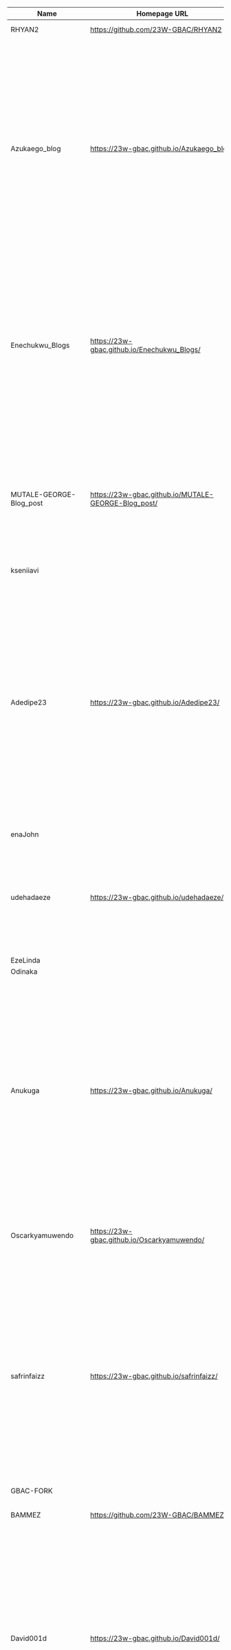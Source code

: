 | Name | Homepage URL | Description |
|---|---|---|
| RHYAN2 | https://github.com/23W-GBAC/RHYAN2 | Mental health ,cancer and AI |
| Azukaego_blog | https://23w-gbac.github.io/Azukaego_blog/ | Diving into the challenges of data quality in women's healthcare, exploring real-life stories that highlight the critical need for accurate data collection and its impact on diagnoses, treatment, and pharmaceutical advancements. Shedding light on the persistent issues of gender bias in healthcare and advocating for the importance of quality data. |
| Enechukwu_Blogs | https://23w-gbac.github.io/Enechukwu_Blogs/ | Video gaming is one of the underrated activity in our society. My blogs talks about the health benefits of video gaming and also provides an automated solution to a major problem gamers and other PC users in general encounter. Read the blogs to find out 😉. |
| MUTALE-GEORGE-Blog_post | https://23w-gbac.github.io/MUTALE-GEORGE-Blog_post/ | I am writing about my business idea specifically explaining how I came up with this great idea, the problems I faced, solutions provided and the goals I have to achieve my goal. |
| kseniiavi |  |  |
| Adedipe23 | https://23w-gbac.github.io/Adedipe23/ | ai involves creating computer systems that mimic human intelligence, performing tasks like learning and problem-solving. Through machine learning, these systems adapt and improve with experience. Applications range from virtual assistants to autonomous vehicles, shaping various industries and raising ethical considerations. |
| enaJohn |  |  |
| udehadaeze | https://23w-gbac.github.io/udehadaeze/ | Have you ever wondered what your Body Mass Index (BMI) says about you? If yes, simply use my BMI calculator to get  information specifically tailored to you. |
| EzeLinda |  |  |
| Odinaka |  |  |
| Anukuga | https://23w-gbac.github.io/Anukuga/ | i have Choosen topics related to health which can be highly beneficial as Health is a universal concern that impacts everyone, regardless of age, gender, or background. Writing about health ensures relevance to a broad audience, contributing to knowledge about maintaining a healthy lifestyle and preventing diseases |
| Oscarkyamuwendo | https://23w-gbac.github.io/Oscarkyamuwendo/ | I have come up with Uncommon facts in the world of  Artificial intelligence  |
| safrinfaizz | https://23w-gbac.github.io/safrinfaizz/ | A recipe has no soul, as the cook, must bring soul to the recipe. In my blog, i'll be highlighting the diverse and flavouful world of indian cusine. Each state of india has it's own special language ,identity and delicious food. so, i would be  more engaged in to south indian foods. join me and share your favourite recipes. |
| GBAC-FORK |  |  |
| BAMMEZ | https://github.com/23W-GBAC/BAMMEZ.git | IS BLUE BALLS A MYTH OR ????? Come and find out |
| David001d | https://23w-gbac.github.io/David001d/ | This is about the transformative role of artificial intelligence in the field of antimicrobial research and management. It suggests a focus on how AI is influencing and changing the landscape of activities related to antimicrobial research and the overall management of antimicrobial-related issues.  |
| Jokestevens | https://23w-gbac.github.io/Jokestevens/ |  Welcome to my AI exploration on GitHub! 🌐✨ Discover how technology addresses global challenges: food scarcity and healthcare gaps. 🍏⚕️ Join me in exploring positive impacts! 🚀🌍 |
| MohAli92 |  |  |
| Youssef.Daoud | https://23w-gbac.github.io/Youssef.Daoud/ | This is going to be a blog about the negative effects of chronic computer usage. |
| AmaAdusei | https://23w-gbac.github.io/AmaAdusei/ | Mental Health is important. According to WHO, health is the state of complete physical, mental and social wellbeing and not merely the absence of sickness. So on this repository, join me talk about Dealing With Change. let us decode life changes which has the tendency of affecting the mental health.  |
| mona-sarhan |  | THE ROLE OF AI IN DMEDICINE AND DRUG DISCOVERY |
| blog-muhammad-dawood |  |  |
| MOE350 |  |  |
| leenhassan |  |  |
| Shutter101 | https://23w-gbac.github.io/Shutter101/ | Explore the beauty of Germany and the world,  frame by frame. Unveil the travel gems woven with captivating images on this Github Repository . Optimizing different scripts for smooth transition from your gear to your repository. Join me and share your captured moment, where every image tells a story.  |
| SinaNajafi1 | https://23w-gbac.github.io/SinaNajafi1/ | Click Here |
| Repojuanchoupegui | https://23w-gbac.github.io/Repojuanchoupegui/ | Description of the first steps to take in order to perform well as a new programmer. |
| Hesham-Elmogy |  |  |
| yashar2028 | https://23w-gbac.github.io/yashar2028/ | This repository is created for GBAC projects. |
| NastLenBlog | https://23w-gbac.github.io/NastLenBlog/ | Let's dive nose-deep into some interesting topics devoted to animals - those lovable furballs and occasionally mischievous troublemakers that have stolen our hearts. Follow my blog! |
| Johnbaby.github |  |  |
| whyteman95 |  |  |
| SPACE |  |  |
| Maryem-Mohamed | https://23w-gbac.github.io/Maryem-Mohamed/ |  |
| Youssef-Daoud | https://mrhowtz.github.io/Youssef-Daoud/ | This is a blog about the negative effects of being chronically online. |
| Effects-of-climate-change-to-public-health |  | am writing a blog trying to explore the effects of the constant climatic changes on public health.The climatic changes such as global warming have been affecting day to day life direct or indirect. |
| NDYawt | https://23w-gbac.github.io/NDYawt/ |  |
| OnlyAhmeds |  |  |
| Melise_Rocha | https://23w-gbac.github.io/Melise_Rocha/ | Improving Quality of MRI images |
| Africa-Healthcare | https://chinonye1.github.io/Africa-Healthcare/ | Healthcare challenges in Africa are multifaceted and deeply rooted, presenting obstacles that hinder communities from accessing adequate and timely medical services. In this blog post, we will delve into the key issues faced by people in Africa and explore  potential solutions  to uplift healthcare systems and improve overall  well-being.  |
| prity_Blog |  |  |
| My-Studies | https://chinonye1.github.io/My-Studies/ | "Dive into my personal adventure as a foreign student in Germany. Discover the reasons behind my decision to study abroad, navigate the complexities of academic life, and immerse yourself in the cultural tapestry of Germany. From language learning to uncovering hidden gems, join me in reflecting on the challenges and triumphs that shaped my journey |
| Fisayo_Adedoyin_Blog | https://23w-gbac.github.io/Fisayo_Adedoyin_Blog/ |  |
| Anita-Blog | https://github.com/anitaarubi/Anita-Blog.git | Social media are online platforms enabling users to create, share, and exchange content. Users connect with others, follow content, and engage through features like: likes and comments. Popular platforms include Facebook, Twitter, Instagram, and TikTok, serving various purposes from personal expression to business marketing.  |
| Blog---adamganiu11 |  | creating a repository as an assignment in my 23W -GBAC class |
| blog-dominikb1888 |  |  |
| tomx7 |  |  |
| Health-digitization |  |  |
| gansah-s-blog |  |  |
| README.md- |  |  |
| SenaDok |  |  |
| safrinfaizy |  |  |
| dominik_dotfiles | https://dominikboehler.de | Dominiks Dotfiles - Future set of Files now edited at 14:17 |
| gansah-blog |  |  |
| blog |  |  |
| nada1347 |  |  |
| SuraniKrrish |  |  |
| Chiwuba |  |  |
| prity007 |  |  |
| Mohamed sadik | https://github.com/Mohamedsadik2/Health-Buddy--Virtual-assistance- | Health virtual assistance |
